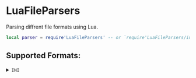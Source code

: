 # LuaFileParsers
Parsing diffrent file formats using Lua.

```lua
local parser = require'LuaFileParsers' -- or `require'LuaFileParsers/init.lua'`
```

Supported Formats:
------------------

<details><summary><code>INI</code></summary>
  
```lua
-- Load from string.
local data = parser.ini.load([[
Foo = "Hello, World!"
[Bar]
Baz = "Hi mom!"
]])
  
-- Load from file.
local data = parser.ini.loadFile('./path/to/file.ini')
  
-- Convert a table into a INI string.
local str = parser.ini.save( { Foo = "Hello, World!", Bar = { Baz = "Hi mom!" } } )
  
-- Convert a Lua table into a INI string and save it to file.
parser.ini.saveFile( './path/to/file.ini', { Foo = "Hello, World!", Bar = { Baz = "Hi mom!" } } )
```
  
</details>
